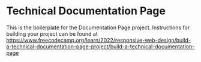 # Technical Documentation Page

This is the boilerplate for the Documentation Page project. Instructions for building your project can be found at 
https://www.freecodecamp.org/learn/2022/responsive-web-design/build-a-technical-documentation-page-project/build-a-technical-documentation-page
